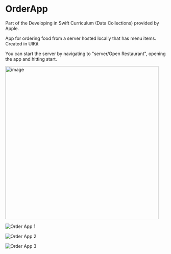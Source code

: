 # OrderApp
Part of the Developing in Swift Curriculum (Data Collections) provided by Apple.

App for ordering food from a server hosted locally that has menu items. Created in UIKit

You can start the server by navigating to "server/Open Restaurant", opening the app and hitting start.

<img width="480" alt="image" src="https://user-images.githubusercontent.com/54866720/131422304-d0c62271-e9df-477d-b781-7913af190c48.png">


![Order App 1](https://user-images.githubusercontent.com/54866720/131421484-f8a19f67-db5c-40eb-b8cf-22a686a8299f.gif)

![Order App 2](https://user-images.githubusercontent.com/54866720/131422188-02267ce2-aac9-44f8-8dc9-2bad849addb3.png)

![Order App 3](https://user-images.githubusercontent.com/54866720/131422189-a4ede442-9c7b-4da6-af57-bc230a88dcfa.png)



